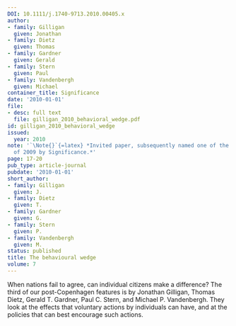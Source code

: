 ```yaml
---
DOI: 10.1111/j.1740-9713.2010.00405.x
author:
- family: Gilligan
  given: Jonathan
- family: Dietz
  given: Thomas
- family: Gardner
  given: Gerald
- family: Stern
  given: Paul
- family: Vandenbergh
  given: Michael
container_title: Significance
date: '2010-01-01'
file:
- desc: full text
  file: gilligan_2010_behavioral_wedge.pdf
id: gilligan_2010_behavioral_wedge
issued:
  year: 2010
note: '`\Note{}`{=latex} *Invited paper, subsequently named one of the best papers
  of 2009 by Significance.*'
page: 17-20
pub_type: article-journal
pubdate: '2010-01-01'
short_author:
- family: Gilligan
  given: J.
- family: Dietz
  given: T.
- family: Gardner
  given: G.
- family: Stern
  given: P.
- family: Vandenbergh
  given: M.
status: published
title: The behavioural wedge
volume: 7
---
```

When nations fail to agree, can individual citizens make a difference? The third of our post-Copenhagen features is by Jonathan Gilligan, Thomas Dietz, Gerald T. Gardner, Paul C. Stern, and Michael P. Vandenbergh. They look at the effects that voluntary actions by individuals can have, and at the policies that can best encourage such actions.
